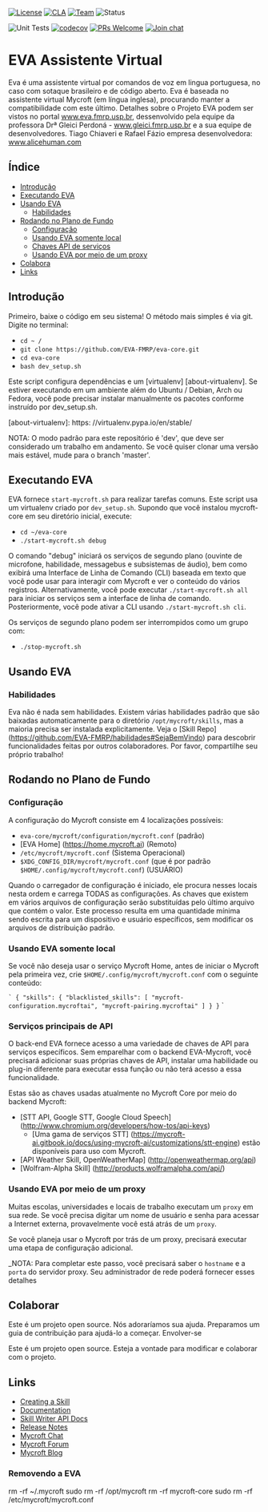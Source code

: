 [![License](https://img.shields.io/badge/License-Apache%202.0-blue.svg)](LICENSE.md) 
[![CLA](https://img.shields.io/badge/CLA%3F-Required-blue.svg)](https://mycroft.ai/cla) 
[![Team](https://img.shields.io/badge/Team-Mycroft_Core-violetblue.svg)](https://github.com/MycroftAI/contributors/blob/master/team/Mycroft%20Core.md) 
![Status](https://img.shields.io/badge/-Production_ready-green.svg)

![Unit Tests](https://github.com/mycroftai/mycroft-core/workflows/Unit%20Tests/badge.svg)
[![codecov](https://codecov.io/gh/MycroftAI/mycroft-core/branch/dev/graph/badge.svg?token=zQzRlkXxAr)](https://codecov.io/gh/MycroftAI/mycroft-core)
[![PRs Welcome](https://img.shields.io/badge/PRs-welcome-brightgreen.svg)](http://makeapullrequest.com)
[![Join chat](https://img.shields.io/badge/Mattermost-join_chat-brightgreen.svg)](https://chat.mycroft.ai)

# EVA Assistente Virtual

Eva é uma assistente virtual por comandos de voz em lingua portuguesa, no caso com sotaque brasileiro
e de código aberto. Eva é baseada no assistente virtual Mycroft (em língua inglesa), procurando manter a compatibilidade com este último.
Detalhes sobre o Projeto EVA podem ser vistos no portal www.eva.fmrp.usp.br, dessenvolvido pela equipe da professora Drª Gleici Perdoná - www.gleici.fmrp.usp.br  e a sua equipe de desenvolvedores. Tiago Chiaveri e Rafael Fázio
empresa desenvolvedora: www.alicehuman.com

## Índice

- [Introdução](#introdução)
- [Executando EVA](#executando-eva)
- [Usando EVA](#usando-eva)
   * [Habilidades](#habilidades)
- [Rodando no Plano de Fundo](#rodando-no-plano-de-fundo)
   * [Configuração](#configuração)
   * [Usando EVA somente local](#usando-eva-somente-local)
   * [Chaves API de serviços](#api-key-services)
   * [Usando EVA por meio de um proxy](#[usando-eva-por-meio-de-um-proxy)
- [Colabora](#colaborar)
- [Links](#links)

## Introdução

Primeiro, baixe o código em seu sistema! O método mais simples é via git.
Digite no terminal:
- `cd ~ /`
- `git clone https://github.com/EVA-FMRP/eva-core.git`
- `cd eva-core`
- `bash dev_setup.sh`


Este script configura dependências e um [virtualenv] [about-virtualenv]. Se estiver executando em um ambiente além do Ubuntu / Debian, Arch ou Fedora, você pode precisar instalar manualmente os pacotes conforme instruído por dev_setup.sh.

[about-virtualenv]: https: //virtualenv.pypa.io/en/stable/

NOTA: O modo padrão para este repositório é 'dev', que deve ser considerado um trabalho em andamento. Se você quiser clonar uma versão mais estável, mude para o branch 'master'.

## Executando EVA

EVA fornece `start-mycroft.sh` para realizar tarefas comuns. Este script usa um virtualenv criado por `dev_setup.sh`. Supondo que você instalou mycroft-core em seu diretório inicial, execute:

- `cd ~/eva-core`
- `./start-mycroft.sh debug`

O comando "debug" iniciará os serviços de segundo plano (ouvinte de microfone, habilidade, messagebus e subsistemas de áudio), bem como exibirá uma Interface de Linha de Comando (CLI) baseada em texto que você pode usar para interagir com Mycroft e ver o conteúdo do vários registros. Alternativamente, você pode executar `./start-mycroft.sh all` para iniciar os serviços sem a interface de linha de comando. Posteriormente, você pode ativar a CLI usando `./start-mycroft.sh cli`.

Os serviços de segundo plano podem ser interrompidos como um grupo com:
- `./stop-mycroft.sh`

## Usando EVA

### Habilidades

Eva não é nada sem habilidades. Existem várias habilidades padrão que são baixadas automaticamente para o diretório `/opt/mycroft/skills`, mas a maioria precisa ser instalada explicitamente. Veja o [Skill Repo] (https://github.com/EVA-FMRP/habilidades#SejaBemVindo) para descobrir funcionalidades feitas por outros colaboradores. Por favor, compartilhe seu próprio trabalho!

## Rodando no Plano de Fundo

### Configuração
A configuração do Mycroft consiste em 4 localizações possíveis:
- `eva-core/mycroft/configuration/mycroft.conf` (padrão)
- [EVA Home] (https://home.mycroft.ai) (Remoto)
- `/etc/mycroft/mycroft.conf` (Sistema Operacional)
- `$XDG_CONFIG_DIR/mycroft/mycroft.conf` (que é por padrão` $HOME/.config/mycroft/mycroft.conf`) (USUÁRIO)

Quando o carregador de configuração é iniciado, ele procura nesses locais nesta ordem e carrega TODAS as configurações. As chaves que existem em vários arquivos de configuração serão substituídas pelo último arquivo que contém o valor. Este processo resulta em uma quantidade mínima sendo escrita para um dispositivo e usuário específicos, sem modificar os arquivos de distribuição padrão.

### Usando EVA somente local

Se você não deseja usar o serviço Mycroft Home, antes de iniciar o Mycroft pela primeira vez, crie `$HOME/.config/mycroft/mycroft.conf` com o seguinte conteúdo:

`` `
{
  "skills": {
    "blacklisted_skills": [
      "mycroft-configuration.mycroftai",
      "mycroft-pairing.mycroftai"
    ]
  }
}
`` `

### Serviços principais de API

O back-end EVA fornece acesso a uma variedade de chaves de API para serviços específicos. Sem emparelhar com o backend EVA-Mycroft, você precisará adicionar suas próprias chaves de API, instalar uma habilidade ou plug-in diferente para executar essa função ou não terá acesso a essa funcionalidade.

Estas são as chaves usadas atualmente no Mycroft Core por meio do backend Mycroft:

- [STT API, Google STT, Google Cloud Speech] (http://www.chromium.org/developers/how-tos/api-keys)
  - [Uma gama de serviços STT] (https://mycroft-ai.gitbook.io/docs/using-mycroft-ai/customizations/stt-engine) estão disponíveis para uso com Mycroft.
- [API Weather Skill, OpenWeatherMap] (http://openweathermap.org/api)
- [Wolfram-Alpha Skill] (http://products.wolframalpha.com/api/)


### Usando EVA por meio de um proxy

Muitas escolas, universidades e locais de trabalho executam um `proxy` em sua rede. Se você precisa digitar um nome de usuário e senha para acessar a Internet externa, provavelmente você está atrás de um `proxy`.

Se você planeja usar o Mycroft por trás de um proxy, precisará executar uma etapa de configuração adicional.

_NOTA: Para completar este passo, você precisará saber o `hostname` e a` porta` do servidor proxy. Seu administrador de rede poderá fornecer esses detalhes

## Colaborar

Este é um projeto open source. Nós adoraríamos sua ajuda. Preparamos um guia de contribuição para ajudá-lo a começar.
Envolver-se

Este é um projeto open source. Esteja a vontade para modificar e colaborar com o projeto.


 ## Links
* [Creating a Skill](https://mycroft-ai.gitbook.io/docs/skill-development/your-first-skill)
* [Documentation](https://docs.mycroft.ai)
* [Skill Writer API Docs](https://mycroft-core.readthedocs.io/en/master/)
* [Release Notes](https://github.com/MycroftAI/mycroft-core/releases)
* [Mycroft Chat](https://chat.mycroft.ai)
* [Mycroft Forum](https://community.mycroft.ai)
* [Mycroft Blog](https://mycroft.ai/blog)

### Removendo a EVA
rm -rf ~/.mycroft
sudo rm -rf /opt/mycroft
rm -rf mycroft-core
sudo rm -rf /etc/mycroft/mycroft.conf

